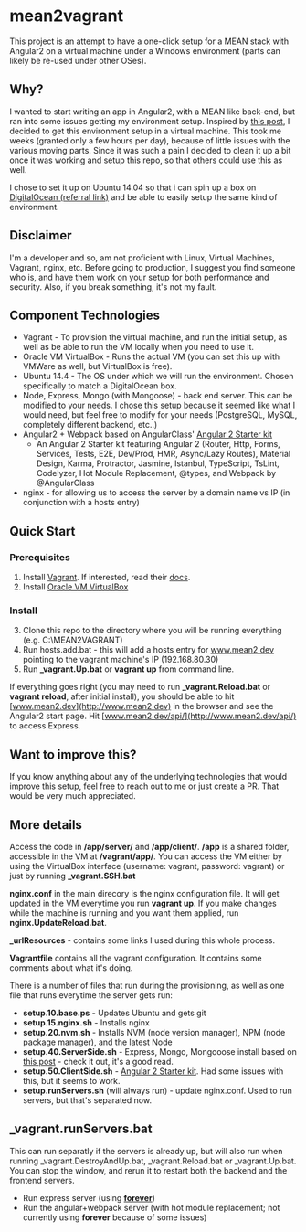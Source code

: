 # mean2vagrant

This project is an attempt to have a one-click setup for a MEAN stack with Angular2 on a virtual machine under a Windows environment (parts can likely be re-used under other OSes).

## Why?
I wanted to start writing an app in Angular2, with a MEAN like back-end, but ran into some issues getting my environment setup. Inspired by [this post](http://thejackalofjavascript.com/vagrant-mean-box/), I decided to get this environment setup in a virtual machine. This took me weeks (granted only a few hours per day), because of little issues with the various moving parts. Since it was such a pain I decided to clean it up a bit once it was working and setup this repo, so that others could use this as well.

I chose to set it up on Ubuntu 14.04 so that i can spin up a box on [DigitalOcean (referral link)](https://m.do.co/c/d3f7d84d6b8e) and be able to easily setup the same kind of environment.

## Disclaimer
I'm a developer and so, am not proficient with Linux, Virtual Machines, Vagrant, nginx, etc. Before going to production, I suggest you find someone who is, and have them work on your setup for both performance and security. Also, if you break something, it's not my fault.

## Component Technologies
* Vagrant - To provision the virtual machine, and run the initial setup, as well as be able to run the VM locally when you need to use it.
* Oracle VM VirtualBox - Runs the actual VM (you can set this up with VMWare as well, but VirtualBox is free).
* Ubuntu 14.4 - The OS under which we will run the environment. Chosen specifically to match a DigitalOcean box.
* Node, Express, Mongo (with Mongoose) - back end server. This can be modified to your needs. I chose this setup because it seemed like what I would need, but feel free to modify for your needs (PostgreSQL, MySQL, completely different backend, etc..)
* Angular2 + Webpack based on AngularClass' [Angular 2 Starter kit](https://github.com/AngularClass/angular2-webpack-starter)
    * An Angular 2 Starter kit featuring Angular 2 (Router, Http, Forms, Services, Tests, E2E, Dev/Prod, HMR, Async/Lazy Routes), Material Design, Karma, Protractor, Jasmine, Istanbul, TypeScript, TsLint, Codelyzer, Hot Module Replacement, @types, and Webpack by @AngularClass
* nginx - for allowing us to access the server by a domain name vs IP (in conjunction with a hosts entry)

## Quick Start

### Prerequisites
1. Install [Vagrant](https://www.vagrantup.com/downloads.html). If interested, read their [docs](https://www.vagrantup.com/docs/).
2. Install [Oracle VM VirtualBox](https://www.virtualbox.org/wiki/Downloads)

### Install
3. Clone this repo to the directory where you will be running everything (e.g. C:\MEAN2VAGRANT\)
4. Run hosts.add.bat - this will add a hosts entry for www.mean2.dev pointing to the vagrant machine's IP (192.168.80.30)
5. Run **_vagrant.Up.bat** or **vagrant up** from command line.

If everything goes right (you may need to run **_vagrant.Reload.bat** or **vagrant reload**, after initial install), you should be able to hit [www.mean2.dev](http://www.mean2.dev) in the browser and see the Angular2 start page. Hit [www.mean2.dev/api/](http://www.mean2.dev/api/) to access Express.

## Want to improve this?
If you know anything about any of the underlying technologies that would improve this setup, feel free to reach out to me or just create a PR. That would be very much appreciated.

## More details

Access the code in **/app/server/** and **/app/client/**. **/app** is a shared folder, accessible in the VM at **/vagrant/app/**. You can access the VM either by using the VirtualBox interface (username: vagrant, password: vagrant) or just by running **_vagrant.SSH.bat**

**nginx.conf** in the main direcory is the nginx configuration file. It will get updated in the VM everytime you run **vagrant up**. If you make changes while the machine is running and you want them applied, run **nginx.UpdateReload.bat**.

**_urlResources** - contains some links I used during this whole process.

**Vagrantfile** contains all the vagrant configuration. It contains some comments about what it's doing.

There is a number of files that run during the provisioning, as well as one file that runs everytime the server gets run:
* **setup.10.base.ps** - Updates Ubuntu and gets git
* **setup.15.nginx.sh** - Installs nginx
* **setup.20.nvm.sh** - Installs NVM (node version manager), NPM (node package manager), and the latest Node
* **setup.40.ServerSide.sh** - Express, Mongo, Mongooose install based on [this post](https://www.airpair.com/javascript/complete-expressjs-nodejs-mongodb-crud-skeleton) - check it out, it's a good read.
* **setup.50.ClientSide.sh** - [Angular 2 Starter kit](https://github.com/AngularClass/angular2-webpack-starter). Had some issues with this, but it seems to work.
* **setup.runServers.sh** (will always run) - update nginx.conf. Used to run servers, but that's separated now.

## _vagrant.runServers.bat
This can run separatly if the servers is already up, but will also run when running _vagrant.DestroyAndUp.bat, _vagrant.Reload.bat or _vagrant.Up.bat. You can stop the window, and rerun it to restart both the backend and the frontend servers.

* Run express server (using **[forever](https://github.com/foreverjs/forever)**)
* Run the angular+webpack server (with hot module replacement; not currently using **forever** because of some issues)